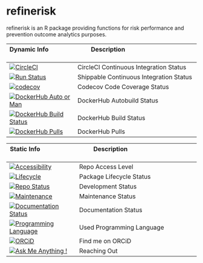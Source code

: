 # refinerisk

refinerisk is an R package providing functions for risk performance and prevention outcome analytics purposes.


| Dynamic Info &nbsp; &nbsp; &nbsp; &nbsp; &nbsp; &nbsp; &nbsp; &nbsp; &nbsp; | &nbsp; &nbsp; &nbsp; &nbsp; Description &nbsp; &nbsp; &nbsp; &nbsp; &nbsp; &nbsp; &nbsp; &nbsp; &nbsp; &nbsp; &nbsp; &nbsp; &nbsp; &nbsp; &nbsp; &nbsp; &nbsp; &nbsp; &nbsp; &nbsp; &nbsp; &nbsp; &nbsp; &nbsp; &nbsp; &nbsp; &nbsp; &nbsp; &nbsp; &nbsp; &nbsp; &nbsp; |
|--------------------|--------------------|
| [![CircleCI](https://circleci.com/bb/j4nb00n/refinerisk.svg?style=svg&circle-token=e503b92288374c9cc83a04f39416086da0c65f6c)](https://circleci.com/bb/j4nb00n/refinerisk) | CircleCI Continuous Integration Status |
| [![Run Status](https://api.shippable.com/projects/5c13d1cee462ca07005b9199/badge?branch=master)](https://app.shippable.com/bitbucket/j4nb00n/refinerisk/dashboard) | Shippable Continuous Integration Status |
| [![codecov](https://codecov.io/bb/j4nb00n/refinerisk/branch/master/graph/badge.svg?token=jfUdirvPSS)](https://codecov.io/bb/j4nb00n/refinerisk) | Codecov Code Coverage Status |
| [![DockerHub Auto or Man](https://img.shields.io/docker/automated/j4nb00n/ci-base.svg)](https://hub.docker.com/r/j4nb00n/ci-base 'DockerHub Autobuild Status') | DockerHub Autobuild Status |
| [![DockerHub Build Status](https://img.shields.io/docker/build/j4nb00n/ci-base.svg)](https://hub.docker.com/r/j4nb00n/ci-base 'DockerHub Build Status') | DockerHub Build Status |
| [![DockerHub Pulls](https://img.shields.io/docker/pulls/j4nb00n/ci-base.svg)](https://hub.docker.com/r/j4nb00n/ci-base 'DockerHub Pulls') | DockerHub Pulls |



| Static Info &nbsp; &nbsp; &nbsp; &nbsp; &nbsp; &nbsp; &nbsp; &nbsp; &nbsp; &nbsp; &nbsp; &nbsp; | &nbsp; &nbsp; &nbsp; &nbsp; Description &nbsp; &nbsp; &nbsp; &nbsp; &nbsp; &nbsp; &nbsp; &nbsp; &nbsp; &nbsp; &nbsp; &nbsp; &nbsp; &nbsp; &nbsp; &nbsp; &nbsp; &nbsp; &nbsp; &nbsp; &nbsp; &nbsp; &nbsp; &nbsp; &nbsp; &nbsp; &nbsp; &nbsp; &nbsp; &nbsp; &nbsp; &nbsp; |
|--------------------|--------------------|
| [![Accessibility](https://img.shields.io/badge/access-private-red.svg)](https://github.com/j4nb00n/refinerisk) | Repo Access Level |
| [![Lifecycle](https://img.shields.io/badge/lifecycle-experimental-orange.svg)](https://www.tidyverse.org/lifecycle/#experimental) | Package Lifecycle Status |
| [![Repo Status](http://www.repostatus.org/badges/latest/active.svg)](http://www.repostatus.org/#active) | Development Status |
| [![Maintenance](https://img.shields.io/badge/maintained%3F-yes-green.svg)](https://github.com/j4nb00n/refinerisk) | Maintenance Status |
| [![Documentation Status](https://readthedocs.org/projects/ansicolortags/badge/?version=latest)](https://github.com/j4nb00n/refinerisk) | Documentation Status |
| [![Programming Language](https://img.shields.io/badge/made%20with-R-blue.svg)](https://github.com/j4nb00n/refinerisk) | Used Programming Language |
| [![ORCiD](https://img.shields.io/badge/ORCiD-0000--0002--1225--6973-green.svg)](http://orcid.org/0000-0002-1225-6973) | Find me on ORCiD |
| [![Ask Me Anything !](https://img.shields.io/badge/ask%20me-anything-1abc9c.svg)](https://github.com/j4nb00n/refinerisk) | Reaching Out |
